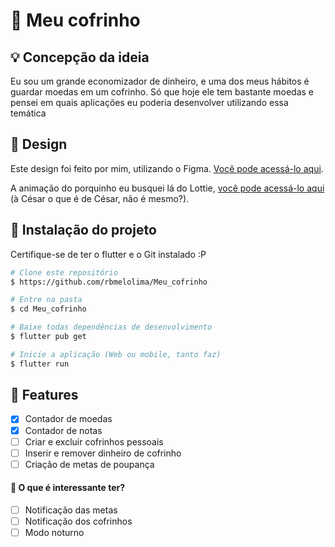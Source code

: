 # 🐷 Meu cofrinho

## 💡 Concepção da ideia
Eu sou um grande economizador de dinheiro, e uma dos meus hábitos é guardar moedas em um cofrinho. Só que hoje ele tem bastante moedas e pensei em quais aplicações eu poderia desenvolver utilizando essa temática

## 🎀 Design
Este design foi feito por mim, utilizando o Figma. [Você pode acessá-lo aqui](https://www.figma.com/file/6j8upUTV1UEux6EBhhbHFk/Meu-cofrinho?node-id=1%3A3).

A animação do porquinho eu busquei lá do Lottie, [você pode acessá-lo aqui](https://lottiefiles.com/53775-saving-energy-saving-money) (à César o que é de César, não é mesmo?).

## 🔨 Instalação do projeto
Certifique-se de ter o flutter e o Git instalado :P

```bash
# Clone este repositório
$ https://github.com/rbmelolima/Meu_cofrinho

# Entre na pasta 
$ cd Meu_cofrinho

# Baixe todas dependências de desenvolvimento
$ flutter pub get

# Inicie a aplicação (Web ou mobile, tanto faz)
$ flutter run
```

## 🎯 Features
- [x] Contador de moedas
- [x] Contador de notas
- [ ] Criar e excluir cofrinhos pessoais
- [ ] Inserir e remover dinheiro de cofrinho
- [ ] Criação de metas de poupança

#### 🚧 O que é interessante ter?
- [ ] Notificação das metas
- [ ] Notificação dos cofrinhos
- [ ] Modo noturno
